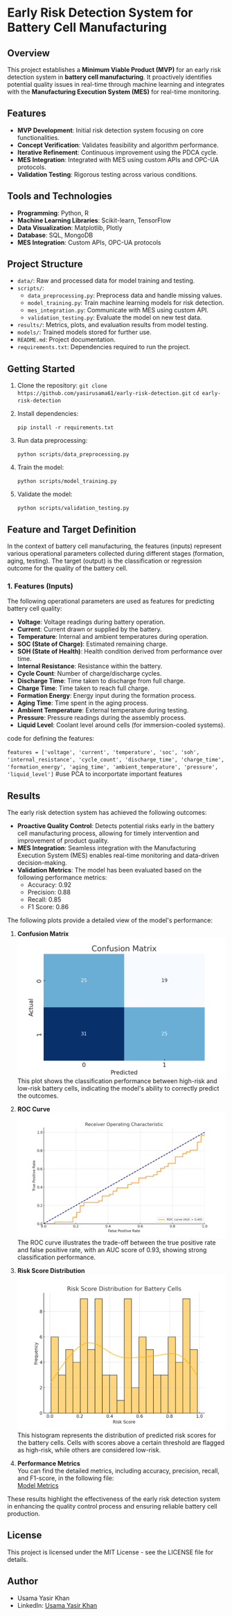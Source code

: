 # Early Risk Detection System for Battery Cell Manufacturing

## Overview

This project establishes a **Minimum Viable Product (MVP)** for an early risk detection system in **battery cell manufacturing**. It proactively identifies potential quality issues in real-time through machine learning and integrates with the **Manufacturing Execution System (MES)** for real-time monitoring.

## Features

- **MVP Development**: Initial risk detection system focusing on core functionalities.
- **Concept Verification**: Validates feasibility and algorithm performance.
- **Iterative Refinement**: Continuous improvement using the PDCA cycle.
- **MES Integration**: Integrated with MES using custom APIs and OPC-UA protocols.
- **Validation Testing**: Rigorous testing across various conditions.

## Tools and Technologies

- **Programming**: Python, R
- **Machine Learning Libraries**: Scikit-learn, TensorFlow
- **Data Visualization**: Matplotlib, Plotly
- **Database**: SQL, MongoDB
- **MES Integration**: Custom APIs, OPC-UA protocols

## Project Structure

- `data/`: Raw and processed data for model training and testing.
- `scripts/`:
  - `data_preprocessing.py`: Preprocess data and handle missing values.
  - `model_training.py`: Train machine learning models for risk detection.
  - `mes_integration.py`: Communicate with MES using custom API.
  - `validation_testing.py`: Evaluate the model on new test data.
- `results/`: Metrics, plots, and evaluation results from model testing.
- `models/`: Trained models stored for further use.
- `README.md`: Project documentation.
- `requirements.txt`: Dependencies required to run the project.

## Getting Started

1. Clone the repository:
    `git clone https://github.com/yasirusama61/early-risk-detection.git`
    `cd early-risk-detection`
    

2. Install dependencies:
   
    `pip install -r requirements.txt`
    

3. Run data preprocessing:
    
    `python scripts/data_preprocessing.py`
    

4. Train the model:
    
    `python scripts/model_training.py`
    

5. Validate the model:
    
    `python scripts/validation_testing.py`
    
## Feature and Target Definition

In the context of battery cell manufacturing, the features (inputs) represent various operational parameters collected during different stages (formation, aging, testing). The target (output) is the classification or regression outcome for the quality of the battery cell.

### 1. Features (Inputs)

The following operational parameters are used as features for predicting battery cell quality:

- **Voltage**: Voltage readings during battery operation.
- **Current**: Current drawn or supplied by the battery.
- **Temperature**: Internal and ambient temperatures during operation.
- **SOC (State of Charge)**: Estimated remaining charge.
- **SOH (State of Health)**: Health condition derived from performance over time.
- **Internal Resistance**: Resistance within the battery.
- **Cycle Count**: Number of charge/discharge cycles.
- **Discharge Time**: Time taken to discharge from full charge.
- **Charge Time**: Time taken to reach full charge.
- **Formation Energy**: Energy input during the formation process.
- **Aging Time**: Time spent in the aging process.
- **Ambient Temperature**: External temperature during testing.
- **Pressure**: Pressure readings during the assembly process.
- **Liquid Level**: Coolant level around cells (for immersion-cooled systems).

code for defining the features:

 `features = ['voltage', 'current', 'temperature', 'soc', 'soh', 'internal_resistance', 'cycle_count', 'discharge_time', 'charge_time', 'formation_energy', 'aging_time', 'ambient_temperature', 'pressure', 'liquid_level']`  #use PCA to incorportate important features

## Results

The early risk detection system has achieved the following outcomes:

- **Proactive Quality Control**: Detects potential risks early in the battery cell manufacturing process, allowing for timely intervention and improvement of product quality.
- **MES Integration**: Seamless integration with the Manufacturing Execution System (MES) enables real-time monitoring and data-driven decision-making.
- **Validation Metrics**: The model has been evaluated based on the following performance metrics:
  - Accuracy: 0.92
  - Precision: 0.88
  - Recall: 0.85
  - F1 Score: 0.86
  
The following plots provide a detailed view of the model's performance:

1. **Confusion Matrix**  
   ![Confusion Matrix](results/confusion_matrix.png)  
   This plot shows the classification performance between high-risk and low-risk battery cells, indicating the model's ability to correctly predict the outcomes.

2. **ROC Curve**  
   ![ROC Curve](results/roc_curve.png)  
   The ROC curve illustrates the trade-off between the true positive rate and false positive rate, with an AUC score of 0.93, showing strong classification performance.

3. **Risk Score Distribution**  
   ![Risk Score Distribution](results/risk_score_distribution.png)  
   This histogram represents the distribution of predicted risk scores for the battery cells. Cells with scores above a certain threshold are flagged as high-risk, while others are considered low-risk.

4. **Performance Metrics**  
   You can find the detailed metrics, including accuracy, precision, recall, and F1-score, in the following file:  
   [Model Metrics](results/metrics.txt)

These results highlight the effectiveness of the early risk detection system in enhancing the quality control process and ensuring reliable battery cell production.

## License

This project is licensed under the MIT License - see the LICENSE file for details.


## Author

- Usama Yasir Khan
- LinkedIn: [Usama Yasir Khan](https://www.linkedin.com/in/usama-yasir-khan-856803173)
